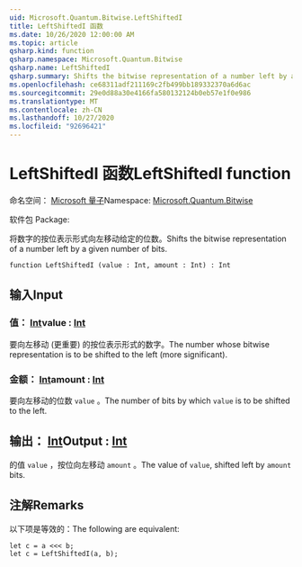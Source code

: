 ```yaml
---
uid: Microsoft.Quantum.Bitwise.LeftShiftedI
title: LeftShiftedI 函数
ms.date: 10/26/2020 12:00:00 AM
ms.topic: article
qsharp.kind: function
qsharp.namespace: Microsoft.Quantum.Bitwise
qsharp.name: LeftShiftedI
qsharp.summary: Shifts the bitwise representation of a number left by a given number of bits.
ms.openlocfilehash: ce68311adf211169c2fb499bb189332370a6d6ac
ms.sourcegitcommit: 29e0d88a30e4166fa580132124b0eb57e1f0e986
ms.translationtype: MT
ms.contentlocale: zh-CN
ms.lasthandoff: 10/27/2020
ms.locfileid: "92696421"
---
```

# <a name="leftshiftedi-function"></a><span data-ttu-id="2891a-102">LeftShiftedI 函数</span><span class="sxs-lookup"><span data-stu-id="2891a-102">LeftShiftedI function</span></span>

<span data-ttu-id="2891a-103">命名空间： [Microsoft 量子](xref:Microsoft.Quantum.Bitwise)</span><span class="sxs-lookup"><span data-stu-id="2891a-103">Namespace: [Microsoft.Quantum.Bitwise](xref:Microsoft.Quantum.Bitwise)</span></span>

<span data-ttu-id="2891a-104">软件包 [](https://nuget.org/packages/)</span><span class="sxs-lookup"><span data-stu-id="2891a-104">Package: [](https://nuget.org/packages/)</span></span>


<span data-ttu-id="2891a-105">将数字的按位表示形式向左移动给定的位数。</span><span class="sxs-lookup"><span data-stu-id="2891a-105">Shifts the bitwise representation of a number left by a given number of bits.</span></span>

```qsharp
function LeftShiftedI (value : Int, amount : Int) : Int
```


## <a name="input"></a><span data-ttu-id="2891a-106">输入</span><span class="sxs-lookup"><span data-stu-id="2891a-106">Input</span></span>

### <a name="value--int"></a><span data-ttu-id="2891a-107">值： [Int](xref:microsoft.quantum.lang-ref.int)</span><span class="sxs-lookup"><span data-stu-id="2891a-107">value : [Int](xref:microsoft.quantum.lang-ref.int)</span></span>

<span data-ttu-id="2891a-108">要向左移动 (更重要) 的按位表示形式的数字。</span><span class="sxs-lookup"><span data-stu-id="2891a-108">The number whose bitwise representation is to be shifted to the left (more significant).</span></span>


### <a name="amount--int"></a><span data-ttu-id="2891a-109">金额： [Int](xref:microsoft.quantum.lang-ref.int)</span><span class="sxs-lookup"><span data-stu-id="2891a-109">amount : [Int](xref:microsoft.quantum.lang-ref.int)</span></span>

<span data-ttu-id="2891a-110">要向左移动的位数 `value` 。</span><span class="sxs-lookup"><span data-stu-id="2891a-110">The number of bits by which `value` is to be shifted to the left.</span></span>



## <a name="output--int"></a><span data-ttu-id="2891a-111">输出： [Int](xref:microsoft.quantum.lang-ref.int)</span><span class="sxs-lookup"><span data-stu-id="2891a-111">Output : [Int](xref:microsoft.quantum.lang-ref.int)</span></span>

<span data-ttu-id="2891a-112">的值 `value` ，按位向左移动 `amount` 。</span><span class="sxs-lookup"><span data-stu-id="2891a-112">The value of `value`, shifted left by `amount` bits.</span></span>

## <a name="remarks"></a><span data-ttu-id="2891a-113">注解</span><span class="sxs-lookup"><span data-stu-id="2891a-113">Remarks</span></span>

<span data-ttu-id="2891a-114">以下项是等效的：</span><span class="sxs-lookup"><span data-stu-id="2891a-114">The following are equivalent:</span></span>

```Q#
let c = a <<< b;
let c = LeftShiftedI(a, b);
```